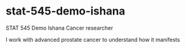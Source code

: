 # stat-545-demo-ishana
STAT 545 Demo
Ishana 
Cancer researcher

I work with advanced prostate cancer to understand how it manifests